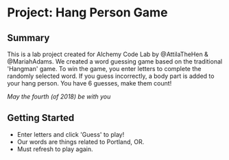 # Project: Hang Person Game

## Summary
This is a lab project created for Alchemy Code Lab by @AttilaTheHen & @MariahAdams. We created a word guessing game based on the traditional 'Hangman' game. To win the game, you enter letters to complete the randomly selected word. If you guess incorrectly, a body part is added to your hang person. You have 6 guesses, make them count! 


*May the fourth (of 2018) be with you*

## Getting Started
* Enter letters and click 'Guess' to play!
* Our words are things related to Portland, OR.
* Must refresh to play again.